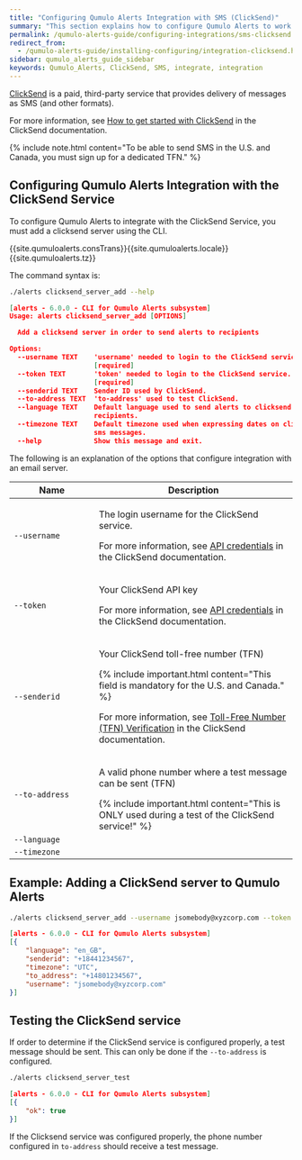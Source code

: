 ```yaml
---
title: "Configuring Qumulo Alerts Integration with SMS (ClickSend)"
summary: "This section explains how to configure Qumulo Alerts to work with SMS by using the ClickSend service."
permalink: /qumulo-alerts-guide/configuring-integrations/sms-clicksend.html
redirect_from:
  - /qumulo-alerts-guide/installing-configuring/integration-clicksend.html
sidebar: qumulo_alerts_guide_sidebar
keywords: Qumulo_Alerts, ClickSend, SMS, integrate, integration
---
```


[ClickSend](https://www.clicksend.com/en/) is a paid, third-party service that provides delivery of messages as SMS (and other formats). 

For more information, see [How to get started with ClickSend](https://help.clicksend.com/article/3pp05c4fcs-how-to-get-started-with-clicksend) in the ClickSend documentation.

{% include note.html content="To be able to send SMS in the U.S. and Canada, you must sign up for a dedicated TFN." %}

## Configuring Qumulo Alerts Integration with the ClickSend Service

To configure Qumulo Alerts to integrate with the ClickSend Service, you must add a clicksend server using the CLI.

{{site.qumuloalerts.consTrans}}{{site.qumuloalerts.locale}}
{{site.qumuloalerts.tz}}

The command syntax is:

```bash
./alerts clicksend_server_add --help
```
```json
[alerts - 6.0.0 - CLI for Qumulo Alerts subsystem]
Usage: alerts clicksend_server_add [OPTIONS]

  Add a clicksend server in order to send alerts to recipients

Options:
  --username TEXT    'username' needed to login to the ClickSend service.
                     [required]
  --token TEXT       'token' needed to login to the ClickSend service.
                     [required]
  --senderid TEXT    Sender ID used by ClickSend.
  --to-address TEXT  'to-address' used to test ClickSend.
  --language TEXT    Default language used to send alerts to clicksend
                     recipients.
  --timezone TEXT    Default timezone used when expressing dates on clicksend
                     sms messages.
  --help             Show this message and exit.

```

The following is an explanation of the options that configure integration with an email server.

<table>
  <colgroup>
    <col span="1" style="width: 30%;">
    <col span="1" style="width: 70%;">
  </colgroup>
<thead>
  <tr>
    <th>Name</th>
    <th>Description</th>
  </tr>
</thead>
<tbody>
  <tr>
    <td><code>--username</code></td>
    <td>
      <p>The login username for the ClickSend service.</p>
      <p>For more information, see <a href="https://help.clicksend.com/article/dghaoyf7tg-api-credentials">API credentials</a> in the ClickSend documentation.</p>
    </td>
  </tr> 
  <tr>
    <td><code>--token</code></td>
    <td>
      <p>Your ClickSend API key</p>
      <p>For more information, see <a href="https://help.clicksend.com/article/dghaoyf7tg-api-credentials">API credentials</a> in the ClickSend documentation.</p>
    </td>
  </tr> 
  <tr>
    <td><code>--senderid</code></td>
    <td>
      <p>Your ClickSend toll-free number (TFN)</p>
      {% include important.html content="This field is mandatory for the U.S. and Canada." %}
      <p>For more information, see <a href="https://help.clicksend.com/article/b06v2x81sy-toll-free-number-tfn-verification">Toll-Free Number (TFN) Verification</a> in the ClickSend documentation.</p>
    </td>
  </tr>
  <tr>
    <td><code>--to-address</code></td>
    <td>
      <p>A valid phone number where a test message can be sent (TFN)</p>
      {% include important.html content="This is ONLY used during a test of the ClickSend service!" %}
    </td>
  </tr>
  <tr>
    <td><code>--language</code></td>
    <td>
    </td>
  </tr>
  <tr>
    <td><code>--timezone</code></td>
    <td>
    </td>
  </tr>
</tbody>
</table>
  
## Example: Adding a ClickSend server to Qumulo Alerts
  
```bash
./alerts clicksend_server_add --username jsomebody@xyzcorp.com --token 12345678-ABCDEFGH-12345678-ABCDEFGH --senderid "+18441234567" --to-address "+14801234567"
```
```json
[alerts - 6.0.0 - CLI for Qumulo Alerts subsystem]
[{
    "language": "en_GB",
    "senderid": "+18441234567",
    "timezone": "UTC",
    "to_address": "+14801234567",
    "username": "jsomebody@xyzcorp.com"
}]
```
## Testing the ClickSend service

If order to determine if the ClickSend service is configured properly, a test message should be sent.
This can only be done if the `--to-address` is configured.
  
```bash
./alerts clicksend_server_test
```
```json
[alerts - 6.0.0 - CLI for Qumulo Alerts subsystem]
[{
    "ok": true
}]
```
If the Clicksend service was configured properly, the phone number configured in `to-address` should receive a test message.
